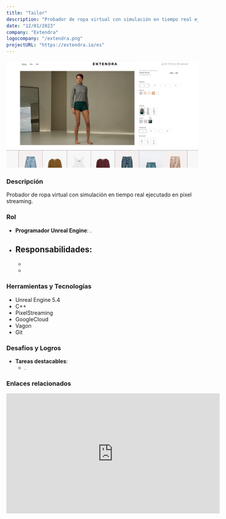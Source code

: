 ```yaml
---
title: "Tailor"
description: "Probador de ropa virtual con simulación en tiempo real ejecutado en pixel streaming."
date: "12/01/2023"
company: "Extendra"
logocompany: "/extendra.png"
projectURL: "https://extendra.io/es"
---
```

![Extendra Hub](/public/Tailor.png)

### Descripción

Probador de ropa virtual con simulación en tiempo real ejecutado en pixel streaming.

### Rol

- **Programador Unreal Engine**: .
- **Responsabilidades**:
  - 
  - 
  - 

### Herramientas y Tecnologías

- Unreal Engine 5.4
- C++
- PixelStreaming
- GoogleCloud
- Vagon
- Git

### Desafíos y Logros

- **Tareas destacables**:
  - .

### Enlaces relacionados
<iframe width="560" height="315" src="https://www.youtube.com/embed/eIUd_emqMFE?si=dz9Zj0CiuN19l8_W" title="YouTube video player" frameborder="0" allow="accelerometer; autoplay; clipboard-write; encrypted-media; gyroscope; picture-in-picture; web-share" referrerpolicy="strict-origin-when-cross-origin" allowfullscreen></iframe>